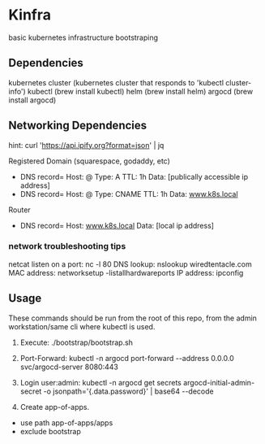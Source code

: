 # Kinfra

basic kubernetes infrastructure bootstraping

## Dependencies

kubernetes cluster  (kubernetes cluster that responds to 'kubectl cluster-info')
kubectl             (brew install kubectl)
helm                (brew install helm)
argocd              (brew install argocd)

## Networking Dependencies

hint: curl 'https://api.ipify.org?format=json' | jq

Registered Domain (squarespace, godaddy, etc)
- DNS record= Host: @ Type: A TTL: 1h Data: [publically accessible ip address]
- DNS record= Host: @ Type: CNAME TTL: 1h Data: www.k8s.local

Router
- DNS record= Host: www.k8s.local Data: [local ip address]

### network troubleshooting tips

netcat listen on a port: nc -l 80
DNS lookup: nslookup wiredtentacle.com
MAC address: networksetup -listallhardwareports
IP address: ipconfig

## Usage

These commands should be run from the root of this repo, from the admin workstation/same cli where kubectl is used.
1. Execute: ./bootstrap/bootstrap.sh 

2. Port-Forward: kubectl -n argocd port-forward --address 0.0.0.0 svc/argocd-server 8080:443

3. Login user:admin: kubectl -n argocd get secrets argocd-initial-admin-secret -o jsonpath='{.data.password}' | base64 --decode

4. Create app-of-apps. 
- use path app-of-apps/apps
- exclude bootstrap

